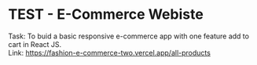 # TEST - E-Commerce Webiste

Task: To buid a basic responsive e-commerce app with one feature add to cart in React JS. <br />
Link: https://fashion-e-commerce-two.vercel.app/all-products
